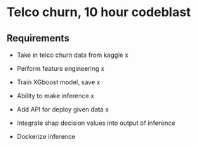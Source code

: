 # Telco churn, 10 hour codeblast

## Requirements
- Take in telco churn data from kaggle x
- Perform feature engineering x
- Train XGboost model, save x
- Ability to make inference x
- Add API for deploy given data x

- Integrate shap decision values into output of inference

- Dockerize inference

